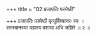 +++
title = "02 प्रजापतिः परमेष्ठी"

+++
प्रजापतिः परमेष्ठी मृत्युर्विश्वानरः स्वः ।  
सरस्वानस्या यज्ञस्य वशाया अधि जज्ञिरे ॥ २ ॥